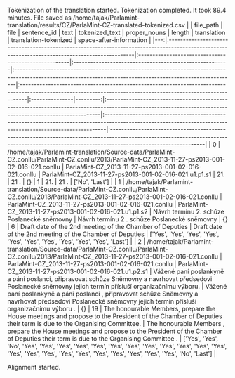 Tokenization of the translation started.
Tokenization completed. It took 89.4 minutes.
File saved as /home/tajak/Parlamint-translation/results/CZ/ParlaMint-CZ-translated-tokenized.csv
|    | file_path                                                                                                                                       | file                                                 | sentence_id                                            | text                                                                                                                                                        | tokenized_text                                                                                                                                                | proper_nouns   |   length | translation                                                                                                                                               | translation-tokenized                                                                                                                                       | space-after-information                                                                                                                                                                      |
|---:|:------------------------------------------------------------------------------------------------------------------------------------------------|:-----------------------------------------------------|:-------------------------------------------------------|:------------------------------------------------------------------------------------------------------------------------------------------------------------|:--------------------------------------------------------------------------------------------------------------------------------------------------------------|:---------------|---------:|:----------------------------------------------------------------------------------------------------------------------------------------------------------|:------------------------------------------------------------------------------------------------------------------------------------------------------------|:---------------------------------------------------------------------------------------------------------------------------------------------------------------------------------------------|
|  0 | /home/tajak/Parlamint-translation/Source-data/ParlaMint-CZ.conllu/ParlaMint-CZ.conllu/2013/ParlaMint-CZ_2013-11-27-ps2013-001-02-016-021.conllu | ParlaMint-CZ_2013-11-27-ps2013-001-02-016-021.conllu | ParlaMint-CZ_2013-11-27-ps2013-001-02-016-021.u1.p1.s1 | 21.                                                                                                                                                         | 21 .                                                                                                                                                          | {}             |        1 | 21.                                                                                                                                                       | 21 .                                                                                                                                                        | ['No', 'Last']                                                                                                                                                                               |
|  1 | /home/tajak/Parlamint-translation/Source-data/ParlaMint-CZ.conllu/ParlaMint-CZ.conllu/2013/ParlaMint-CZ_2013-11-27-ps2013-001-02-016-021.conllu | ParlaMint-CZ_2013-11-27-ps2013-001-02-016-021.conllu | ParlaMint-CZ_2013-11-27-ps2013-001-02-016-021.u1.p1.s2 | Návrh termínu 2. schůze Poslanecké sněmovny                                                                                                                 | Návrh termínu 2 . schůze Poslanecké sněmovny                                                                                                                  | {}             |        6 | Draft date of the 2nd meeting of the Chamber of Deputies                                                                                                  | Draft date of the 2nd meeting of the Chamber of Deputies                                                                                                    | ['Yes', 'Yes', 'Yes', 'Yes', 'Yes', 'Yes', 'Yes', 'Yes', 'Yes', 'Yes', 'Last']                                                                                                               |
|  2 | /home/tajak/Parlamint-translation/Source-data/ParlaMint-CZ.conllu/ParlaMint-CZ.conllu/2013/ParlaMint-CZ_2013-11-27-ps2013-001-02-016-021.conllu | ParlaMint-CZ_2013-11-27-ps2013-001-02-016-021.conllu | ParlaMint-CZ_2013-11-27-ps2013-001-02-016-021.u1.p2.s1 | Vážené paní poslankyně a páni poslanci, připravovat schůze Sněmovny a navrhovat předsedovi Poslanecké sněmovny jejich termín přísluší organizačnímu výboru. | Vážené paní poslankyně a páni poslanci , připravovat schůze Sněmovny a navrhovat předsedovi Poslanecké sněmovny jejich termín přísluší organizačnímu výboru . | {}             |       19 | The honourable Members, prepare the House meetings and propose to the President of the Chamber of Deputies their term is due to the Organising Committee. | The honourable Members , prepare the House meetings and propose to the President of the Chamber of Deputies their term is due to the Organising Committee . | ['Yes', 'Yes', 'No', 'Yes', 'Yes', 'Yes', 'Yes', 'Yes', 'Yes', 'Yes', 'Yes', 'Yes', 'Yes', 'Yes', 'Yes', 'Yes', 'Yes', 'Yes', 'Yes', 'Yes', 'Yes', 'Yes', 'Yes', 'Yes', 'Yes', 'No', 'Last'] |






Alignment started.
